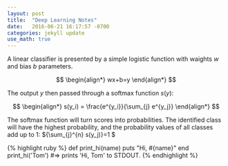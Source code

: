 ```yaml
---
layout: post
title:  "Deep Learning Notes"
date:   2016-06-21 16:17:57 -0700
categories: jekyll update
use_math: true
---
```


A linear classifier is presented by a simple logistic function with waights $w$ and bias $b$ parameters. 

$$
\begin{align*}
  wx+b=y
\end{align*}
$$

The output $y$ then passed through a softmax function $s(y)$: 

$$
\begin{align*}
  s(y_i) = \frac{e^{y_i}}{\sum_{j} e^{y_j}}
\end{align*}
$$

The softmax function will turn scores into probabilities. The identified class will have the highest probability, and the probability values of all classes add up to 1: ${\sum_{j}^{n} s(y_j)}=1 $

{% highlight ruby %}
def print_hi(name)
  puts "Hi, #{name}"
end
print_hi('Tom')
#=> prints 'Hi, Tom' to STDOUT.
{% endhighlight %}

